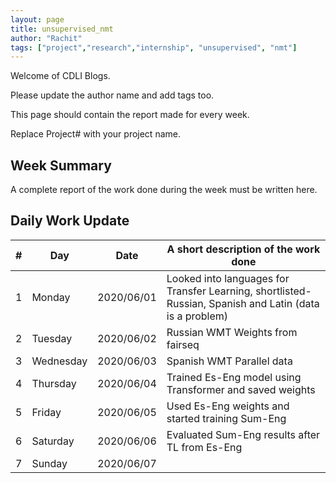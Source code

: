 ```yaml
---
layout: page
title: unsupervised_nmt
author: "Rachit"
tags: ["project","research","internship", "unsupervised", "nmt"]
---
```

Welcome of CDLI Blogs.

Please update the author name and add tags too. 

This page should contain the report made for every week.

Replace Project# with your project name.

## Week Summary

A complete report of the work done during the week must be written here. 


## Daily Work Update

|\#|Day|Date|A short description of the work done|  
|---	|---	|---	|---	|  
|1   	| Monday 	|   2020/06/01	|  Looked into languages for Transfer Learning, shortlisted- Russian, Spanish and Latin (data is a problem) 	|  
|2   	| Tuesday  	|   2020/06/02	|  Russian WMT Weights from fairseq 	|  
|3   	| Wednesday  	|  2020/06/03 	|  Spanish WMT Parallel data 	|  
|4   	| Thursday  	|   2020/06/04	|  Trained Es-Eng model using Transformer and saved weights 	|  
|5   	| Friday  	|   2020/06/05	|  Used Es-Eng weights and started training Sum-Eng 	|  
|6   	| Saturday  	|   2020/06/06	|  Evaluated Sum-Eng results after TL from Es-Eng	|  
|7   	| Sunday  	|   2020/06/07	|   	|  
